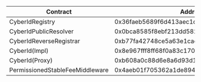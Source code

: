 | Contract                        | Address                                    |
| ------------------------------- | ------------------------------------------ |
| CyberIdRegistry                 | 0x36faeb5689f6d413aec1cb6bb7858fc4f0692d60 |
| CyberIdPublicResolver           | 0x0bca8585f8ebf213dd5828ec9b938d093a44394c |
| CyberIdReverseRegistrar         | 0xb77fa42748ce5a63e1cadf4429b460de9bb10355 |
| CyberId(Impl)                   | 0x8e967fff8ff68f0a83c170f547c5fa1459a09671 |
| CyberId(Proxy)                  | 0xb608a0c88d6e8a6d93d1be57eb08854ba324ef76 |
| PermissionedStableFeeMiddleware | 0x4aeb01f705362a1de894a4ca38d7986d61aca6f9 |
